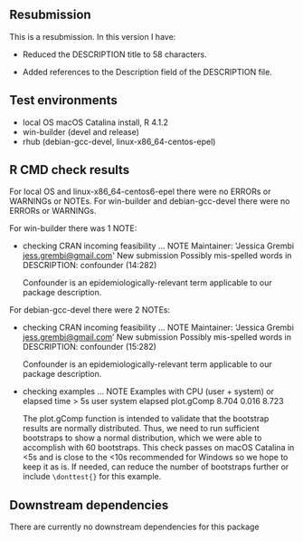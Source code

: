 ## Resubmission
This is a resubmission. In this version I have:

* Reduced the DESCRIPTION title to 58 characters.

* Added references to the Description field of the DESCRIPTION file.

## Test environments
* local OS macOS Catalina install, R 4.1.2
* win-builder (devel and release)
* rhub (debian-gcc-devel, linux-x86_64-centos-epel)

## R CMD check results
For local OS and linux-x86_64-centos6-epel there were no ERRORs or WARNINGs or NOTEs. 
For win-builder and debian-gcc-devel there were no ERRORs or WARNINGs.

For win-builder there was 1 NOTE:
* checking CRAN incoming feasibility ... NOTE
  Maintainer: 'Jessica Grembi <jess.grembi@gmail.com>'
  New submission
  Possibly mis-spelled words in DESCRIPTION:
  confounder (14:282)
  
  Confounder is an epidemiologically-relevant term applicable to our package description.


For debian-gcc-devel there were 2 NOTEs:
* checking CRAN incoming feasibility ... NOTE
  Maintainer: ‘Jessica Grembi <jess.grembi@gmail.com>’
  New submission
  Possibly mis-spelled words in DESCRIPTION:
  confounder (15:282)

  Confounder is an epidemiologically-relevant term applicable to our package description.
  
* checking examples ... NOTE
  Examples with CPU (user + system) or elapsed time > 5s
               user system elapsed
  plot.gComp  8.704 0.016   8.723
 

  The plot.gComp function is intended to validate that the bootstrap results are normally distributed.  Thus, we need to run sufficient bootstraps to show a normal distribution, which we were able to accomplish with 60 bootstraps. This check passes on macOS Catalina in <5s and is close to the <10s recommended for Windows so we hope to keep it as is. If needed, can reduce the number of bootstraps further or include `\donttest{}` for this example. 
  


## Downstream dependencies
There are currently no downstream dependencies for this package